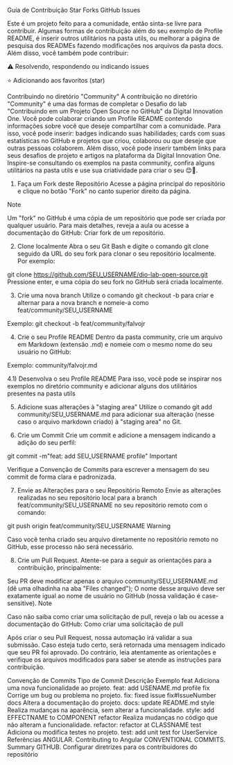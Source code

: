  Guia de Contribuição
Star Forks GitHub Issues

Este é um projeto feito para a comunidade, então sinta-se livre para contribuir. Algumas formas de contribuição além do seu exemplo de Profile README, é inserir outros utilitários na pasta utils, ou melhorar a página de pesquisa dos READMEs fazendo modificações nos arquivos da pasta docs.
Além disso, você também pode contribuir:

⚠️ Resolvendo, respondendo ou indicando issues

⭐ Adicionando aos favoritos (star)

Contribuindo no diretório "Community"
A contribuição no diretório "Community" é uma das formas de completar o Desafio do lab "Contribuindo em um Projeto Open Source no GitHub" da Digital Innovation One. Você pode colaborar criando um Profile README contendo informações sobre você que deseje compartilhar com a comunidade.
Para isso, você pode inserir: badges indicando suas habilidades; cards com suas estatísticas no GitHub e projetos que criou, colaborou ou que deseje que outras pessoas colaborem. Além disso, você pode inserir também links para seus desafios de projeto e artigos na plataforma da Digital Innovation One.
Inspire-se consultando os exemplos na pasta community, confira alguns utilitários na pasta utils e use sua criatividade para criar o seu 😊💙.

1) Faça um Fork deste Repositório
Acesse a página principal do repositório e clique no botão "Fork" no canto superior direito da página.

Note

Um "fork" no GitHub é uma cópia de um repositório que pode ser criada por qualquer usuário.
Para mais detalhes, reveja a aula ou acesse a documentação do GitHub: Criar fork de um repositório.

2) Clone localmente
Abra o seu Git Bash e digite o comando git clone seguido da URL do seu fork para clonar o seu repositório localmente. Por exemplo:

git clone https://github.com/SEU_USERNAME/dio-lab-open-source.git
Pressione enter, e uma cópia do seu fork no GitHub será criada localmente.

3) Crie uma nova branch
Utilize o comando git checkout -b para criar e alternar para a nova branch e nomeie-a como feat/community/SEU_USERNAME

Exemplo: git checkout -b feat/community/falvojr

4) Crie o seu Profile README
Dentro da pasta community, crie um arquivo em Markdown (extensão .md) e nomeie com o mesmo nome do seu usuário no GitHub:

Exemplo: community/falvojr.md

4.1) Desenvolva o seu Profile README
Para isso, você pode se inspirar nos exemplos no diretório community e adicionar alguns dos utilitários presentes na pasta utils

5) Adicione suas alterações à "staging area"
Utilize o comando git add community/SEU_USERNAME.md para adicionar sua alteração (nesse caso o arquivo markdown criado) à "staging area" no Git.

6) Crie um Commit
Crie um commit e adicione a mensagem indicando a adição do seu perfil:

git commit -m"feat: add SEU_USERNAME profile"
Important

Verifique a Convenção de Commits para escrever a mensagem do seu commit de forma clara e padronizada.

7) Envie as Alterações para o seu Repositório Remoto
Envie as alterações realizadas no seu repositório local para a branch feat/community/SEU_USERNAME no seu repositório remoto com o comando:

git push origin feat/community/SEU_USERNAME
Warning

Caso você tenha criado seu arquivo diretamente no repositório remoto no GitHub, esse processo não será necessário.

8) Crie um Pull Request.
Atente-se para a seguir as orientações para a contribuição, principalmente:

Seu PR deve modificar apenas o arquivo community/SEU_USERNAME.md (dê uma olhadinha na aba "Files changed");
O nome desse arquivo deve ser exatamente igual ao nome de usuário no GitHub (nossa validação é case-sensitive).
Note

Caso não saiba como criar uma solicitação de pull, reveja o lab ou acesse a documentação do GitHub: Como criar uma solicitação de pull

Após criar o seu Pull Request, nossa automação irá validar a sua submissão. Caso esteja tudo certo, será retornada uma mensagem indicado que seu PR foi aprovado. Do contrário, leia atentamente as orientações e verifique os arquivos modificados para saber se atende as instruções para contribuição.

Convenção de Commits
Tipo de Commit	Descrição	Exemplo
feat	Adiciona uma nova funcionalidade ao projeto.	feat: add USENAME.md profile
fix	Corrige um bug ou problema no projeto.	fix: fixed issue fix#IssueNumber
docs	Altera a documentação do projeto.	docs: update README.md
style	Realiza mudanças na aparência, sem alterar a funcionalidade.	style: add EFFECTNAME to COMPONENT
refactor	Realiza mudanças no código que não alteram a funcionalidade.	refactor: refactor at CLASSNAME
test	Adiciona ou modifica testes no projeto.	test: add unit test for UserService
Referências
ANGULAR. Contributing to Angular
CONVENTIONAL COMMITS. Summary
GITHUB. Configurar diretrizes para os contribuidores do repositório
